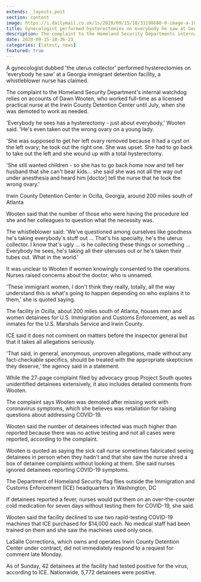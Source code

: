 ```yaml
---
extends: _layouts.post
section: content
image: https://i.dailymail.co.uk/1s/2020/09/15/10/33198680-0-image-a-18_1600162463741.jpg 
title: Gynecologist performed hysterectomies on everybody he saw at Georgia ICE center, nurse says 
description: The complaint to the Homeland Security Departments internal watchdog relies on accounts of Dawn Wooten, who worked as a nurse at the detention center in Ocilla, Georgia. 
date: 2020-09-15-10-36-23 
categories: [latest, news] 
featured: true 
--- 
```

A gynecologist dubbed 'the uterus collector' performed hysterectomies on 'everybody he saw' at a Georgia immigrant detention facility, a whistleblower nurse has claimed. 

The complaint to the Homeland Security Department's internal watchdog relies on accounts of Dawn Wooten, who worked full-time as a licensed practical nurse at the Irwin County Detention Center until July, when she was demoted to work as needed. 

'Everybody he sees has a hysterectomy - just about everybody,' Wooten said. 'He's even taken out the wrong ovary on a young lady.

'She was supposed to get her left ovary removed because it had a cyst on the left ovary; he took out the right one. She was upset. She had to go back to take out the left and she wound up with a total hysterectomy.

'She still wanted children - so she has to go back home now and tell her husband that she can't bear kids… she said she was not all the way out under anesthesia and heard him [doctor] tell the nurse that he took the wrong ovary.'

Irwin County Detention Center in Ocilla, Georgia, around 200 miles south of Atlanta

Wooten said that the number of those who were having the procedure led she and her colleagues to question what the necessity was.

The whistleblower said: 'We've questioned among ourselves like goodness he's taking everybody's stuff out ... That's his specialty, he's the uterus collector. I know that's ugly ... is he collecting these things or something ... Everybody he sees, he's taking all their uteruses out or he's taken their tubes out. What in the world.'

It was unclear to Wooten if women knowingly consented to the operations. Nurses raised concerns about the doctor, who is unnamed.

'These immigrant women, I don't think they really, totally, all the way understand this is what's going to happen depending on who explains it to them,' she is quoted saying. 

The facility in Ocilla, about 200 miles south of Atlanta, houses men and women detainees for U.S. Immigration and Customs Enforcement, as well as inmates for the U.S. Marshals Service and Irwin County.

ICE said it does not comment on matters before the inspector general but that it takes all allegations seriously.

'That said, in general, anonymous, unproven allegations, made without any fact-checkable specifics, should be treated with the appropriate skepticism they deserve,' the agency said in a statement.

While the 27-page complaint filed by advocacy group Project South quotes unidentified detainees extensively, it also includes detailed comments from Wooten. 

The complaint says Wooten was demoted after missing work with coronavirus symptoms, which she believes was retaliation for raising questions about addressing COVID-19.

Wooten said the number of detainees infected was much higher than reported because there was no active testing and not all cases were reported, according to the complaint.

Wooten is quoted as saying the sick call nurse sometimes fabricated seeing detainees in person when they hadn't and that she saw the nurse shred a box of detainee complaints without looking at them. She said nurses ignored detainees reporting COVID-19 symptoms.

The Department of Homeland Security flag flies outside the Immigration and Customs Enforcement (ICE) headquarters in Washington, DC

If detainees reported a fever, nurses would put them on an over-the-counter cold medication for seven days without testing them for COVID-19, she said.

Wooten said the facility declined to use two rapid-testing COVID-19 machines that ICE purchased for $14,000 each. No medical staff had been trained on them and she saw the machines used only once.

LaSalle Corrections, which owns and operates Irwin County Detention Center under contract, did not immediately respond to a request for comment late Monday.

As of Sunday, 42 detainees at the facility had tested positive for the virus, according to ICE. Nationwide, 5,772 detainees were positive.

